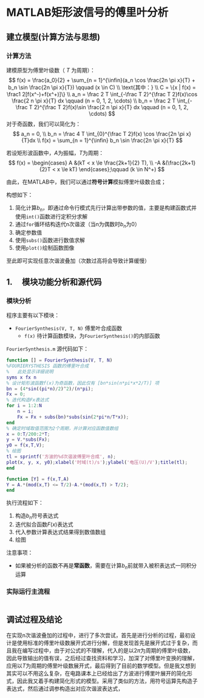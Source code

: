 # MATLAB矩形波信号的傅里叶分析



##  建立模型(计算方法与思想) 

### 计算方法

建模原型为傅里叶级数（ $T$ 为周期）：
$$
f(x) = \frac{a_0}{2} + \sum_{n = 1}^{\infin}(a_n \cos \frac{2n \pi x}{T} + b_n \sin \frac{2n \pi x}{T}) \qquad (x \in C) \\
\text{其中：} \\
C =  \{x | f(x) = \frac1 2[f(x^-)+f(x^+)]\} \\
a_n = \frac 2 T \int_{-\frac T 2}^{\frac T 2}f(x)\cos \frac{2 n \pi x}{T} dx \qquad (n = 0, 1, 2, \cdots) \\
b_n = \frac 2 T \int_{-\frac T 2}^{\frac T 2}f(x)\sin \frac{2 n \pi x}{T} dx \qquad (n = 0, 1, 2, \cdots)
$$
对于奇函数，我们可以简化为：
$$
a_n = 0, \\
b_n = \frac 4 T \int_{0}^{\frac T 2}f(x) \cos \frac{2n \pi x}{T}dx \\
f(x) = \sum_{n = 1}^{\infin} b_n \sin \frac{2n \pi x}{T}
$$

若设矩形波函数中，$A$为振幅，$T$为周期：
$$
f(x) = \begin{cases}
A &(kT < x \le \frac{2k+1}{2} T), \\
-A &(\frac{2k+1}{2}T < x \le kT)
\end{cases};\qquad
(k \in N^+)
$$

由此，在MATLAB中，我们可以通过**符号计算**模拟傅里叶级数合成；

构想如下：

1. 简化计算$b_n$，即通过命令行模式先行计算出带参数的值，主要是构建函数式并使用`int()`函数进行定积分求解
2. 通过`for`循环结构迭代n次谐波（当n为偶数时$b_n$为0）
3. 确定参数值
4. 使用`subs()`函数进行数值求解
5. 使用`plot()`绘制函数图像

至此即可实现任意次谐波叠加（次数过高将会导致计算缓慢）



## **1.**     模块功能分析和源代码

### 模块分析

程序主要有以下模块：

- `FourierSynthesis(V, T, N)` 傅里叶合成函数
  - `f(x)` 待计算函数模块，为`FourierSynthesis()`的内部函数

`FourierSynthesis.m` 源代码如下：

```matlab
function [] = FourierSynthesis(V, T, N)
%FOURIERYSTHESIS 函数的傅里叶合成
%   此处显示详细说明
syms x fx n
% 设计矩形波函数f(x)为奇函数，因此仅有 [bn*sin(n*pi*x*2/T)] 项
bn = (4*sin((pi*n)/2)^2)/(n*pi);                
Fx = 0;
% 迭代构造Fx表达式
for i = 1:2:N                                     
    n = i;
    Fx = Fx + subs(bn)*subs(sin(2*pi*n/T*x));
end
% 确定时域取值范围为2个周期，并计算对应函数值数组
x = 0:T/200:2*T;
y = V.*subs(Fx);
y0 = f(x,T,V);
% 绘图
tl = sprintf('方波的%d次谐波傅里叶合成', n);
plot(x, y, x, y0);xlabel('时域(t)/s');ylabel('电压(U)/V');title(tl);
end

function [Y] = f(x,T,A)
Y = A.*(mod(x,T) <= T/2)-A.*(mod(x,T) > T/2);
end

```

执行流程如下：

1. 构造$b_n$符号表达式
2. 迭代拟合函数$F(x)$表达式
3. 代入参数计算表达式结果得到数值数组
4. 绘图

注意事项：

- 如果被分析的函数不再是**常函数**，需要在计算$b_n$前就带入被积表达式一同积分运算

### 实际运行主流程

```matlab

```



## 调试过程及结论

在实现n次谐波叠加的过程中，进行了多次尝试，首先是进行分析的过程，最初设计是使用标准的傅里叶级数展开式进行分解，但是发现首先是展开式过于复杂，而且我在编写过程中，由于对公式的不理解，代入的是以$2\pi$为周期的傅里叶级数，因此导致输出的值有误，之后经过查找资料和学习，加深了对傅里叶变换的理解，应用以$T$为周期的傅里叶级数展开式，最后得到了目前的数学模型。但是我又想到其实可以不用这么复杂，在电路课本上已经给出了方波进行傅里叶展开的简化形式，因此我又着手构建简化形式的模型。采用了类似的方法，用符号运算先构造子表达式，然后通过调参构造出对应次谐波表达式，
